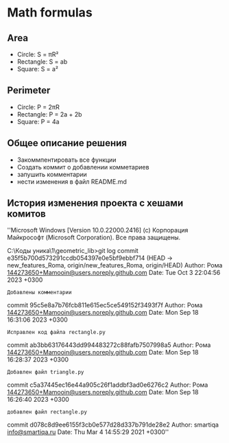 # Math formulas
## Area
- Circle: S = πR²
- Rectangle: S = ab
- Square: S = a²

## Perimeter
- Circle: P = 2πR
- Rectangle: P = 2a + 2b
- Square: P = 4a

## Общее описание решения
- Закоммпентировать все функции
- Создать коммит о добавлении комметариев
- запушить комментарии
- нести изменения в файл README.md

## История изменения проекта с хешами комитов 
''Microsoft Windows [Version 10.0.22000.2416]
(c) Корпорация Майкрософт (Microsoft Corporation). Все права защищены.

C:\Коды уника\1\geometric_lib>git log
commit e35f5b700d573291ccdb054397e0e5bf9ebbf714 (HEAD -> new_features_Roma, origin/new_features_Roma, origin/HEAD)
Author: Рома <144273650+Mamooin@users.noreply.github.com>
Date:   Tue Oct 3 22:04:56 2023 +0300

    Добавлены комментарии

commit 95c5e8a7b76fcb811e615ec5ce549152f3493f7f
Author: Рома <144273650+Mamooin@users.noreply.github.com>
Date:   Mon Sep 18 16:31:06 2023 +0300

    Исправлен код файла rectangle.py

commit ab3bb63176443dd994483272c88fafb7507998a5
Author: Рома <144273650+Mamooin@users.noreply.github.com>
Date:   Mon Sep 18 16:28:37 2023 +0300

    Добавлен файл triangle.py

commit c5a37445ec16e44a905c26f1addbf3ad0e6276c2
Author: Рома <144273650+Mamooin@users.noreply.github.com>
Date:   Mon Sep 18 16:26:40 2023 +0300

    добавлен файл rectangle.py

commit d078c8d9ee6155f3cb0e577d28d337b791de28e2
Author: smartiqa <info@smartiqa.ru>
Date:   Thu Mar 4 14:55:29 2021 +0300''

